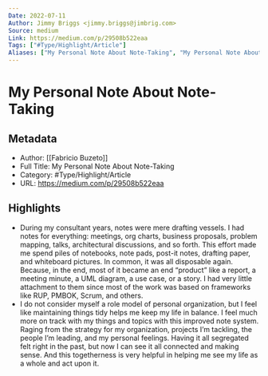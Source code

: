 ```yaml
---
Date: 2022-07-11
Author: Jimmy Briggs <jimmy.briggs@jimbrig.com>
Source: medium
Link: https://medium.com/p/29508b522eaa
Tags: ["#Type/Highlight/Article"]
Aliases: ["My Personal Note About Note-Taking", "My Personal Note About Note-Taking"]
---
```

# My Personal Note About Note-Taking

## Metadata
- Author: [[Fabricio Buzeto]]
- Full Title: My Personal Note About Note-Taking
- Category: #Type/Highlight/Article
- URL: https://medium.com/p/29508b522eaa

## Highlights
- During my consultant years, notes were mere drafting vessels. I had notes for everything: meetings, org charts, business proposals, problem mapping, talks, architectural discussions, and so forth. This effort made me spend piles of notebooks, note pads, post-it notes, drafting paper, and whiteboard pictures. In common, it was all disposable again. Because, in the end, most of it became an end “product” like a report, a meeting minute, a UML diagram, a use case, or a story. I had very little attachment to them since most of the work was based on frameworks like RUP, PMBOK, Scrum, and others.
- I do not consider myself a role model of personal organization, but I feel like maintaining things tidy helps me keep my life in balance. I feel much more on track with my things and topics with this improved note system. Raging from the strategy for my organization, projects I’m tackling, the people I’m leading, and my personal feelings. Having it all segregated felt right in the past, but now I can see it all connected and making sense. And this togetherness is very helpful in helping me see my life as a whole and act upon it.
